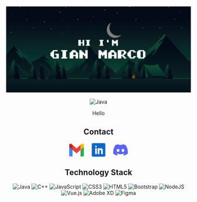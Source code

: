 ![banner](HiBanner.svg)

<div align="center">
    <img src="https://img.shields.io/badge/badges-awesome-green.svg" alt="Java">
    <br>
    <p>
        Hello
    </p>
</div>

<h2 align="center">Contact</h2>
<div align="center">
<a href="your link" target="blank"><img align="center" src="gmailIcon.svg" alt="" height="35" width="40"/></a>
&nbsp;&nbsp;&nbsp;
<a href="your link" target="blank"><img align="center" src="inIcon.svg" alt="" height="40" width="40" /></a>
&nbsp;&nbsp;&nbsp;
<a href="your link" target="blank"><img align="center" src="discordIcon.svg" alt="" height="40" width="40" /></a>
</div>

<h2 align="center">Technology Stack</h2>
<div align="center">
  <img src="https://img.shields.io/badge/java-%23ED8B00.svg?style=for-the-badge&logo=openjdk&logoColor=white" alt="Java">
  <img src="https://img.shields.io/badge/c++-%2300599C.svg?style=for-the-badge&logo=c%2B%2B&logoColor=white" alt="C++">
  <img src="https://img.shields.io/badge/javascript-%23323330.svg?style=for-the-badge&logo=javascript&logoColor=%23F7DF1E" alt="JavaScript">
  <img src="https://img.shields.io/badge/css3-%231572B6.svg?style=for-the-badge&logo=css3&logoColor=white" alt="CSS3">
  <img src="https://img.shields.io/badge/html5-%23E34F26.svg?style=for-the-badge&logo=html5&logoColor=white" alt="HTML5">
  <img src="https://img.shields.io/badge/bootstrap-%23563D7C.svg?style=for-the-badge&logo=bootstrap&logoColor=white" alt="Bootstrap">
  <img src="https://img.shields.io/badge/node.js-6DA55F?style=for-the-badge&logo=node.js&logoColor=white" alt="NodeJS">
  <img src="https://img.shields.io/badge/vuejs-%2335495e.svg?style=for-the-badge&logo=vuedotjs&logoColor=%234FC08D" alt="Vue.js">
  <img src="https://img.shields.io/badge/Adobe%20XD-470137?style=for-the-badge&logo=Adobe%20XD&logoColor=#FF61F6" alt="Adobe XD">
  <img src="https://img.shields.io/badge/figma-%23F24E1E.svg?style=for-the-badge&logo=figma&logoColor=white" alt="Figma">
</div>
